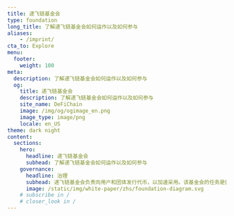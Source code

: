 ```yaml
---
title: 递飞链基金会
type: foundation
long_title: 了解递飞链基金会如何运作以及如何参与
aliases:
    - /imprint/
cta_to: Explore
menu:
  footer:
    weight: 100
meta:
  description: 了解递飞链基金会如何运作以及如何参与
  og:
    title: 递飞链基金会
    description: 了解递飞链基金会如何运作以及如何参与
    site_name: DeFiChain
    image: /img/og/ogimage_en.png
    image_type: image/png
    locale: en_US
theme: dark night
content:
  sections:
    hero:
      headline: 递飞链基金会
      subhead: 了解递飞链基金会如何运作以及如何参与
    governance:
      headline: 治理
      subhead: 递飞链基金会负责向用户和团体发行代币，以加速采用。该基金会的任务是促进生态系统，引进生态系统伙伴，指导开发生态系统伙伴工具，以及开展其他活动，新增生态系统伙伴的加入。
      image: /static/img/white-paper/zhs/foundation-diagram.svg
    # subscribe in /
    # closer_look in /
---
```

